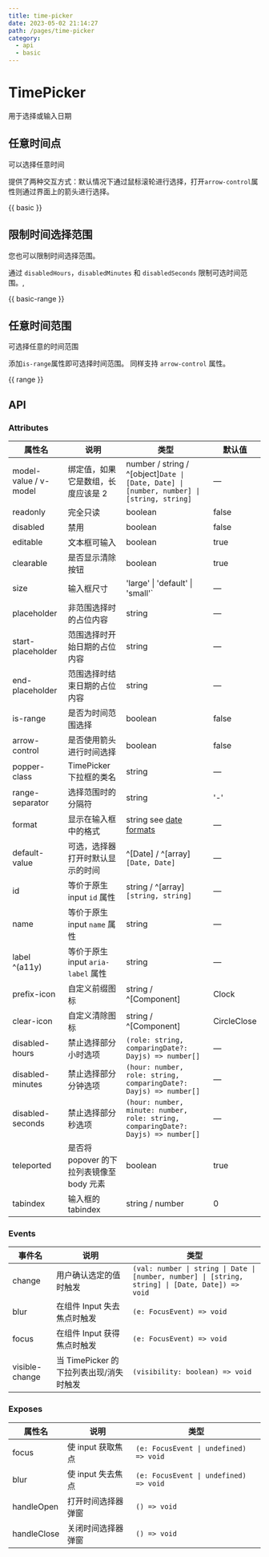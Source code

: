 ```yaml
---
title: time-picker
date: 2023-05-02 21:14:27
path: /pages/time-picker
category:
  - api
  - basic
---
```



# TimePicker

用于选择或输入日期
<!-- more -->
## 任意时间点

可以选择任意时间

提供了两种交互方式：默认情况下通过鼠标滚轮进行选择，打开`arrow-control`属性则通过界面上的箭头进行选择。

{{ basic }}

## 限制时间选择范围

您也可以限制时间选择范围。

通过 `disabledHours`，`disabledMinutes` 和 `disabledSeconds` 限制可选时间范围。,

{{ basic-range }}

## 任意时间范围

可选择任意的时间范围

添加`is-range`属性即可选择时间范围。 同样支持 `arrow-control` 属性。

{{ range }}

## API

### Attributes

| 属性名                   | 说明                           | 类型                                                                                                 | 默认值        |
| --------------------- | ---------------------------- | -------------------------------------------------------------------------------------------------- | ----------- |
| model-value / v-model | 绑定值，如果它是数组，长度应该是 2           | number / string / ^[object]`Date \| [Date, Date] \| [number, number] \| [string, string]` | —           |
| readonly              | 完全只读                         | boolean                                                                                         | false       |
| disabled              | 禁用                           | boolean                                                                                         | false       |
| editable              | 文本框可输入                       | boolean                                                                                         | true        |
| clearable             | 是否显示清除按钮                     | boolean                                                                                         | true        |
| size                  | 输入框尺寸                        | 'large' \| 'default' \| 'small'`                                                         | —           |
| placeholder           | 非范围选择时的占位内容                  | string                                                                                          | —           |
| start-placeholder     | 范围选择时开始日期的占位内容               | string                                                                                          | —           |
| end-placeholder       | 范围选择时结束日期的占位内容               | string                                                                                          | —           |
| is-range              | 是否为时间范围选择                    | boolean                                                                                         | false       |
| arrow-control         | 是否使用箭头进行时间选择                 | boolean                                                                                         | false       |
| popper-class          | TimePicker 下拉框的类名            | string                                                                                          | —           |
| range-separator       | 选择范围时的分隔符                    | string                                                                                          | '-'         |
| format                | 显示在输入框中的格式                   | string see [date formats](/en-US/component/date-picker#date-formats)                            | —           |
| default-value         | 可选，选择器打开时默认显示的时间             | ^[Date] / ^[array]`[Date, Date]`                                                                   | —           |
| id                    | 等价于原生 input `id` 属性          | string / ^[array]`[string, string]`                                                             | —           |
| name                  | 等价于原生 input `name` 属性        | string                                                                                          | —           |
| label ^(a11y)         | 等价于原生 input `aria-label` 属性  | string                                                                                          | —           |
| prefix-icon           | 自定义前缀图标                      | string / ^[Component]                                                                           | Clock       |
| clear-icon            | 自定义清除图标                      | string / ^[Component]                                                                           | CircleClose |
| disabled-hours        | 禁止选择部分小时选项                   | `(role: string, comparingDate?: Dayjs) => number[]`                                  | —           |
| disabled-minutes      | 禁止选择部分分钟选项                   | `(hour: number, role: string, comparingDate?: Dayjs) => number[]`                    | —           |
| disabled-seconds      | 禁止选择部分秒选项                    | `(hour: number, minute: number, role: string, comparingDate?: Dayjs) => number[]`    | —           |
| teleported            | 是否将 popover 的下拉列表镜像至 body 元素 | boolean                                                                                         | true        |
| tabindex              | 输入框的 tabindex                | string / number                                                                              | 0           |

### Events

| 事件名            | 说明                         | 类型                                                                                                                   |
| -------------- | -------------------------- | -------------------------------------------------------------------------------------------------------------------- |
| change         | 用户确认选定的值时触发                | `(val: number \| string \| Date \| [number, number] \| [string, string] \| [Date, Date]) => void` |
| blur           | 在组件 Input 失去焦点时触发          | `(e: FocusEvent) => void`                                                                              |
| focus          | 在组件 Input 获得焦点时触发          | `(e: FocusEvent) => void`                                                                              |
| visible-change | 当 TimePicker 的下拉列表出现/消失时触发 | `(visibility: boolean) => void`                                                                        |

### Exposes

| 属性名          | 说明           | 类型                                     |
| ----------- | ------------ |----------------------------------------|
| focus       | 使 input 获取焦点 | `(e: FocusEvent \| undefined) => void` |
| blur        | 使 input 失去焦点 | `(e: FocusEvent \| undefined) => void` |
| handleOpen  | 打开时间选择器弹窗    | `() => void`                           |
| handleClose | 关闭时间选择器弹窗    | `() => void`                           |
